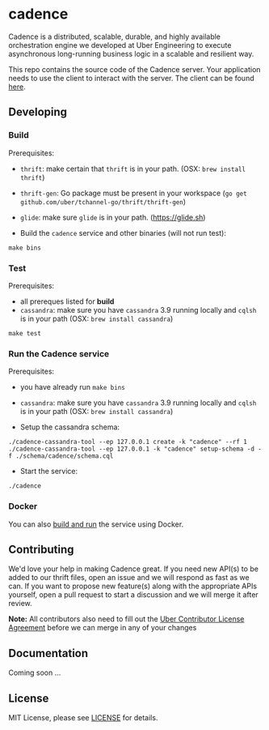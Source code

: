 # cadence 

Cadence is a distributed, scalable, durable, and highly available orchestration engine we developed at Uber Engineering to execute asynchronous long-running business logic in a scalable and resilient way.

This repo contains the source code of the Cadence server. Your application needs to use the client to interact with the server. The client can be found [here](https://github.com/uber-go/cadence-client).

## Developing

### Build

Prerequisites:
* `thrift`: make certain that `thrift` is in your path. (OSX: `brew install thrift`) 
* `thrift-gen`: Go package must be present in your workspace (`go get github.com/uber/tchannel-go/thrift/thrift-gen`)
* `glide`: make sure `glide` is in your path. (https://glide.sh)

* Build the `cadence` service and other binaries (will not run test):
```
make bins
```

### Test

Prerequisites:
* all prereques listed for **build**
* `cassandra`: make sure you have `cassandra` 3.9 running locally and `cqlsh` is in your path (OSX: `brew install cassandra`)

```
make test
```

### Run the Cadence service

Prerequisites:
* you have already run `make bins`
* `cassandra`: make sure you have `cassandra` 3.9 running locally and `cqlsh` is in your path (OSX: `brew install cassandra`)

* Setup the cassandra schema:
```
./cadence-cassandra-tool --ep 127.0.0.1 create -k "cadence" --rf 1
./cadence-cassandra-tool --ep 127.0.0.1 -k "cadence" setup-schema -d -f ./schema/cadence/schema.cql
```

* Start the service:
```
./cadence
```

### Docker

You can also [build and run](docker/README.md) the service using Docker. 

## Contributing

We'd love your help in making Cadence great. If you need new API(s) to be added to our thrift files, open an issue and we will respond as fast as we can. If you want to propose new feature(s) along with the appropriate APIs yourself, open a pull request to start a discussion and we will merge it after review.

**Note:** All contributors also need to fill out the [Uber Contributor License Agreement](http://t.uber.com/cla) before we can merge in any of your changes

## Documentation

Coming soon ...

## License

MIT License, please see [LICENSE](https://github.com/uber/cadence/blob/master/LICENSE) for details.
